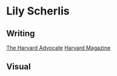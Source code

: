 # Lily Scherlis

## Writing
[The Harvard Advocate](http://theharvardadvocate.com/contributor/219/Lily_Scherlis/)
[Harvard Magazine](https://www.harvardmagazine.com/profile/lily-scherlis)

## Visual
